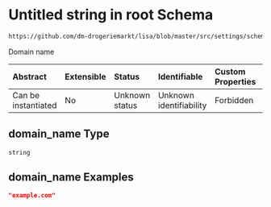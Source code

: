 # Untitled string in root Schema

```txt
https://github.com/dm-drogeriemarkt/lisa/blob/master/src/settings/schema.json#/properties/locations/items/properties/domain_name
```

Domain name

| Abstract            | Extensible | Status         | Identifiable            | Custom Properties | Additional Properties | Access Restrictions | Defined In                                                                               |
| :------------------ | :--------- | :------------- | :---------------------- | :---------------- | :-------------------- | :------------------ | :--------------------------------------------------------------------------------------- |
| Can be instantiated | No         | Unknown status | Unknown identifiability | Forbidden         | Allowed               | none                | [settings.schema.json\*](../../src/settings/settings.schema.json "open original schema") |

## domain\_name Type

`string`

## domain\_name Examples

```json
"example.com"
```
